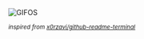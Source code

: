 <div align="justify">
<picture>
    <source media="(prefers-color-scheme: dark)" srcset="https://i.ibb.co/Hfdj5Ccw/output-gif.gif">
    <source media="(prefers-color-scheme: light)" srcset="https://i.ibb.co/Hfdj5Ccw/output-gif.gif">
    <img alt="GIFOS" src="https://i.ibb.co/Hfdj5Ccw/output-gif.gif">
</picture>

<sub><i>inspired from [x0rzavi/github-readme-terminal](https://github.com/x0rzavi/github-readme-terminal)</i></sub>

</div>

<!-- Image deletion URL: https://ibb.co/v6YS0hNy/16595fcf9f00cb373b12fe787840295d -->